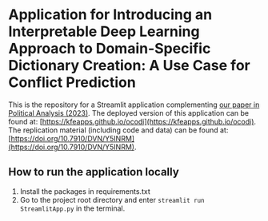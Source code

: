 # Application for Introducing an Interpretable Deep Learning Approach to Domain-Specific Dictionary Creation: A Use Case for Conflict Prediction 

This is the repository for a Streamlit application complementing [our paper in Political Analysis (2023)](https://doi.org/10.1017/pan.2023.7).
The deployed version of this application can be found at: [https://kfeapps.github.io/ocodi](https://kfeapps.github.io/ocodi).
The replication material (including code and data) can be found at: [https://doi.org/10.7910/DVN/Y5INRM](https://doi.org/10.7910/DVN/Y5INRM).

## How to run the application locally
1. Install the packages in requirements.txt
2. Go to the project root directory and enter `streamlit run StreamlitApp.py` in the terminal.
